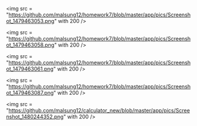 <img src = "https://github.com/malsung12/homework7/blob/master/app/pics/Screenshot_1479463053.png" with 200 />

<img src = "https://github.com/malsung12/homework7/blob/master/app/pics/Screenshot_1479463058.png" with 200 />

<img src = "https://github.com/malsung12/homework7/blob/master/app/pics/Screenshot_1479463061.png" with 200 />

<img src = "https://github.com/malsung12/homework7/blob/master/app/pics/Screenshot_1479463087.png" with 200 />

<img src = "https://github.com/malsung12/calculator_new/blob/master/app/pics/Screenshot_1480244352.png" with 200 />
